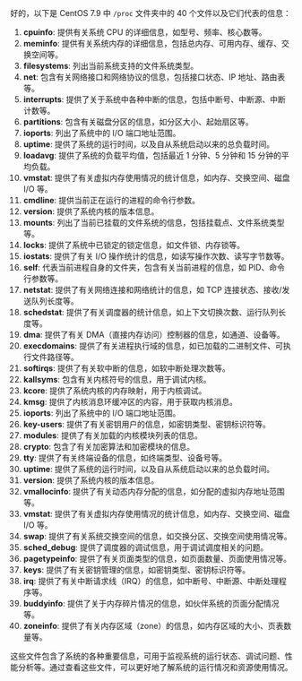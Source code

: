 好的，以下是 CentOS 7.9 中 `/proc` 文件夹中的 40 个文件以及它们代表的信息：

1. **cpuinfo**: 提供有关系统 CPU 的详细信息，如型号、频率、核心数等。
2. **meminfo**: 提供有关系统内存的详细信息，包括总内存、可用内存、缓存、交换空间等。
3. **filesystems**: 列出当前系统支持的文件系统类型。
4. **net**: 包含有关网络接口和网络协议的信息，包括接口状态、IP 地址、路由表等。
5. **interrupts**: 提供了关于系统中各种中断的信息，包括中断号、中断源、中断计数等。
6. **partitions**: 包含有关磁盘分区的信息，如分区大小、起始扇区等。
7. **ioports**: 列出了系统中的 I/O 端口地址范围。
8. **uptime**: 提供了系统的运行时间，以及自从系统启动以来的总负载时间。
9. **loadavg**: 提供了系统的负载平均值，包括最近 1 分钟、5 分钟和 15 分钟的平均负载。
10. **vmstat**: 提供了有关虚拟内存使用情况的统计信息，如内存、交换空间、磁盘 I/O 等。
11. **cmdline**: 提供当前正在运行的进程的命令行参数。
12. **version**: 提供了系统内核的版本信息。
13. **mounts**: 列出了当前已挂载的文件系统的信息，包括挂载点、文件系统类型等。
14. **locks**: 提供了系统中已锁定的锁定信息，如文件锁、内存锁等。
15. **iostats**: 提供了有关 I/O 操作统计的信息，如读写操作次数、读写字节数等。
16. **self**: 代表当前进程自身的文件夹，包含有关当前进程的信息，如 PID、命令行参数等。
17. **netstat**: 提供了有关网络连接和网络统计的信息，如 TCP 连接状态、接收/发送队列长度等。
18. **schedstat**: 提供了有关调度器的统计信息，如上下文切换次数、运行队列长度等。
19. **dma**: 提供了有关 DMA（直接内存访问）控制器的信息，如通道、设备等。
20. **execdomains**: 提供了有关进程执行域的信息，如已加载的二进制文件、可执行文件路径等。
21. **softirqs**: 提供了有关软中断的信息，如软中断处理次数等。
22. **kallsyms**: 包含有关内核符号的信息，用于调试内核。
23. **kcore**: 提供了系统内核的内存映射，用于内核调试。
24. **kmsg**: 提供了内核消息环缓冲区的内容，用于获取内核消息。
25. **ioports**: 列出了系统中的 I/O 端口地址范围。
26. **key-users**: 提供了有关密钥用户的信息，如密钥类型、密钥标识符等。
27. **modules**: 提供了有关加载的内核模块列表的信息。
28. **crypto**: 包含了有关加密算法和加密模块的信息。
29. **tty**: 提供了有关终端设备的信息，如终端类型、设备号等。
30. **uptime**: 提供了系统的运行时间，以及自从系统启动以来的总负载时间。
31. **version**: 提供了系统内核的版本信息。
32. **vmallocinfo**: 提供了有关动态内存分配的信息，如分配的虚拟内存地址范围等。
33. **vmstat**: 提供了有关虚拟内存使用情况的统计信息，如内存、交换空间、磁盘 I/O 等。
34. **swap**: 提供了有关系统交换空间的信息，如交换分区、交换空间使用情况等。
35. **sched_debug**: 提供了调度器的调试信息，用于调试调度相关的问题。
36. **pagetypeinfo**: 提供了有关页面类型的信息，如页面数量、页面使用情况等。
37. **keys**: 提供了有关密钥管理的信息，如密钥类型、密钥标识符等。
38. **irq**: 提供了有关中断请求线（IRQ）的信息，如中断号、中断源、中断处理程序等。
39. **buddyinfo**: 提供了关于内存碎片情况的信息，如伙伴系统的页面分配情况等。
40. **zoneinfo**: 提供了有关内存区域（zone）的信息，如内存区域的大小、页表数量等。

这些文件包含了系统的各种重要信息，可用于监视系统的运行状态、调试问题、性能分析等。通过查看这些文件，可以更好地了解系统的运行情况和资源使用情况。